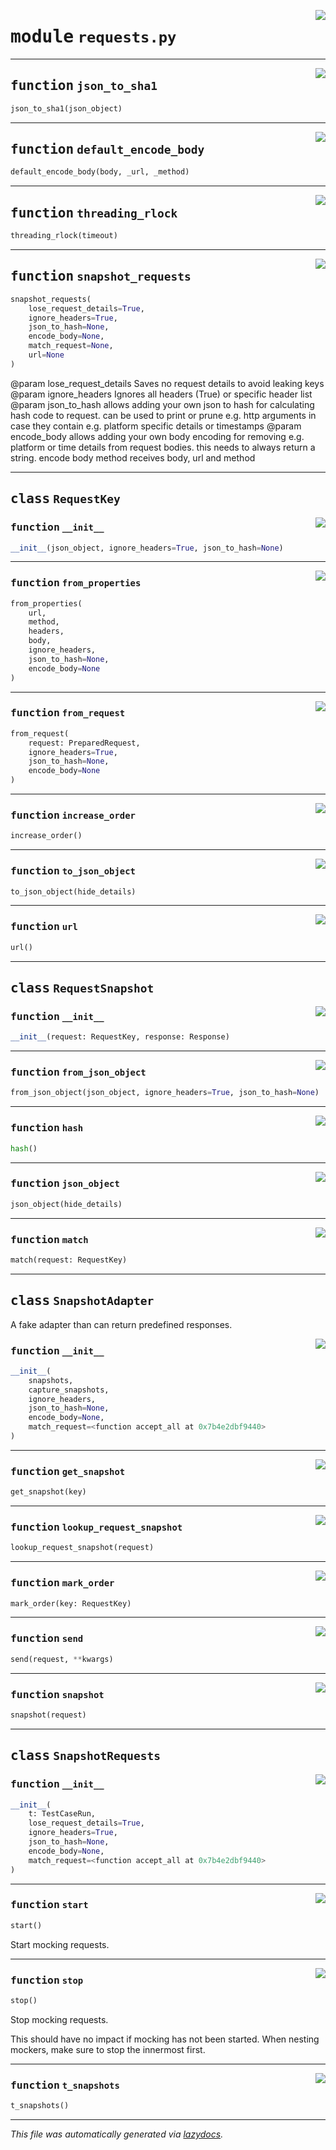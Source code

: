 <!-- markdownlint-disable -->

<a href="../booktest/requests.py#L0"><img align="right" style="float:right;" src="https://img.shields.io/badge/-source-cccccc?style=flat-square"></a>

# <kbd>module</kbd> `requests.py`





---

<a href="../booktest/requests.py#L22"><img align="right" style="float:right;" src="https://img.shields.io/badge/-source-cccccc?style=flat-square"></a>

## <kbd>function</kbd> `json_to_sha1`

```python
json_to_sha1(json_object)
```






---

<a href="../booktest/requests.py#L29"><img align="right" style="float:right;" src="https://img.shields.io/badge/-source-cccccc?style=flat-square"></a>

## <kbd>function</kbd> `default_encode_body`

```python
default_encode_body(body, _url, _method)
```






---

<a href="../requests/py/threading_rlock#L252"><img align="right" style="float:right;" src="https://img.shields.io/badge/-source-cccccc?style=flat-square"></a>

## <kbd>function</kbd> `threading_rlock`

```python
threading_rlock(timeout)
```






---

<a href="../booktest/requests.py#L410"><img align="right" style="float:right;" src="https://img.shields.io/badge/-source-cccccc?style=flat-square"></a>

## <kbd>function</kbd> `snapshot_requests`

```python
snapshot_requests(
    lose_request_details=True,
    ignore_headers=True,
    json_to_hash=None,
    encode_body=None,
    match_request=None,
    url=None
)
```

@param lose_request_details Saves no request details to avoid leaking keys @param ignore_headers Ignores all headers (True) or specific header list @param json_to_hash allows adding your own json to hash for calculating hash code to request.  can be used to print or prune e.g. http arguments in case they contain e.g. platform specific  details or timestamps @param encode_body allows adding your own body encoding for removing e.g. platform or time details from  request bodies. this needs to always return a string. encode body method receives body, url and method 


---

## <kbd>class</kbd> `RequestKey`




<a href="../booktest/requests.py#L41"><img align="right" style="float:right;" src="https://img.shields.io/badge/-source-cccccc?style=flat-square"></a>

### <kbd>function</kbd> `__init__`

```python
__init__(json_object, ignore_headers=True, json_to_hash=None)
```








---

<a href="../booktest/requests.py#L96"><img align="right" style="float:right;" src="https://img.shields.io/badge/-source-cccccc?style=flat-square"></a>

### <kbd>function</kbd> `from_properties`

```python
from_properties(
    url,
    method,
    headers,
    body,
    ignore_headers,
    json_to_hash=None,
    encode_body=None
)
```





---

<a href="../booktest/requests.py#L115"><img align="right" style="float:right;" src="https://img.shields.io/badge/-source-cccccc?style=flat-square"></a>

### <kbd>function</kbd> `from_request`

```python
from_request(
    request: PreparedRequest,
    ignore_headers=True,
    json_to_hash=None,
    encode_body=None
)
```





---

<a href="../booktest/requests.py#L74"><img align="right" style="float:right;" src="https://img.shields.io/badge/-source-cccccc?style=flat-square"></a>

### <kbd>function</kbd> `increase_order`

```python
increase_order()
```





---

<a href="../booktest/requests.py#L84"><img align="right" style="float:right;" src="https://img.shields.io/badge/-source-cccccc?style=flat-square"></a>

### <kbd>function</kbd> `to_json_object`

```python
to_json_object(hide_details)
```





---

<a href="../booktest/requests.py#L81"><img align="right" style="float:right;" src="https://img.shields.io/badge/-source-cccccc?style=flat-square"></a>

### <kbd>function</kbd> `url`

```python
url()
```






---

## <kbd>class</kbd> `RequestSnapshot`




<a href="../booktest/requests.py#L134"><img align="right" style="float:right;" src="https://img.shields.io/badge/-source-cccccc?style=flat-square"></a>

### <kbd>function</kbd> `__init__`

```python
__init__(request: RequestKey, response: Response)
```








---

<a href="../booktest/requests.py#L143"><img align="right" style="float:right;" src="https://img.shields.io/badge/-source-cccccc?style=flat-square"></a>

### <kbd>function</kbd> `from_json_object`

```python
from_json_object(json_object, ignore_headers=True, json_to_hash=None)
```





---

<a href="../booktest/requests.py#L169"><img align="right" style="float:right;" src="https://img.shields.io/badge/-source-cccccc?style=flat-square"></a>

### <kbd>function</kbd> `hash`

```python
hash()
```





---

<a href="../booktest/requests.py#L156"><img align="right" style="float:right;" src="https://img.shields.io/badge/-source-cccccc?style=flat-square"></a>

### <kbd>function</kbd> `json_object`

```python
json_object(hide_details)
```





---

<a href="../booktest/requests.py#L140"><img align="right" style="float:right;" src="https://img.shields.io/badge/-source-cccccc?style=flat-square"></a>

### <kbd>function</kbd> `match`

```python
match(request: RequestKey)
```






---

## <kbd>class</kbd> `SnapshotAdapter`
A fake adapter than can return predefined responses. 

<a href="../booktest/requests.py#L179"><img align="right" style="float:right;" src="https://img.shields.io/badge/-source-cccccc?style=flat-square"></a>

### <kbd>function</kbd> `__init__`

```python
__init__(
    snapshots,
    capture_snapshots,
    ignore_headers,
    json_to_hash=None,
    encode_body=None,
    match_request=<function accept_all at 0x7b4e2dbf9440>
)
```








---

<a href="../booktest/requests.py#L201"><img align="right" style="float:right;" src="https://img.shields.io/badge/-source-cccccc?style=flat-square"></a>

### <kbd>function</kbd> `get_snapshot`

```python
get_snapshot(key)
```





---

<a href="../booktest/requests.py#L210"><img align="right" style="float:right;" src="https://img.shields.io/badge/-source-cccccc?style=flat-square"></a>

### <kbd>function</kbd> `lookup_request_snapshot`

```python
lookup_request_snapshot(request)
```





---

<a href="../booktest/requests.py#L194"><img align="right" style="float:right;" src="https://img.shields.io/badge/-source-cccccc?style=flat-square"></a>

### <kbd>function</kbd> `mark_order`

```python
mark_order(key: RequestKey)
```





---

<a href="../booktest/requests.py#L237"><img align="right" style="float:right;" src="https://img.shields.io/badge/-source-cccccc?style=flat-square"></a>

### <kbd>function</kbd> `send`

```python
send(request, **kwargs)
```





---

<a href="../booktest/requests.py#L228"><img align="right" style="float:right;" src="https://img.shields.io/badge/-source-cccccc?style=flat-square"></a>

### <kbd>function</kbd> `snapshot`

```python
snapshot(request)
```






---

## <kbd>class</kbd> `SnapshotRequests`




<a href="../booktest/requests.py#L295"><img align="right" style="float:right;" src="https://img.shields.io/badge/-source-cccccc?style=flat-square"></a>

### <kbd>function</kbd> `__init__`

```python
__init__(
    t: TestCaseRun,
    lose_request_details=True,
    ignore_headers=True,
    json_to_hash=None,
    encode_body=None,
    match_request=<function accept_all at 0x7b4e2dbf9440>
)
```








---

<a href="../booktest/requests.py#L345"><img align="right" style="float:right;" src="https://img.shields.io/badge/-source-cccccc?style=flat-square"></a>

### <kbd>function</kbd> `start`

```python
start()
```

Start mocking requests.  



---

<a href="../booktest/requests.py#L375"><img align="right" style="float:right;" src="https://img.shields.io/badge/-source-cccccc?style=flat-square"></a>

### <kbd>function</kbd> `stop`

```python
stop()
```

Stop mocking requests. 

This should have no impact if mocking has not been started. When nesting mockers, make sure to stop the innermost first. 

---

<a href="../booktest/requests.py#L395"><img align="right" style="float:right;" src="https://img.shields.io/badge/-source-cccccc?style=flat-square"></a>

### <kbd>function</kbd> `t_snapshots`

```python
t_snapshots()
```








---

_This file was automatically generated via [lazydocs](https://github.com/ml-tooling/lazydocs)._
